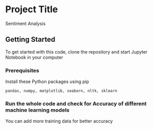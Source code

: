 # Project Title

Sentiment Analysis

## Getting Started
To get started with this code, clone the repository and start Jupyter Notebook in your computer

### Prerequisites
Install these Python packages using pip

```
pandas, numpy, matplotlib, seaborn, nltk, sklearn
```

### Run the whole code and check for Accuracy of different machine learning models
You can add more training data for better accuracy

